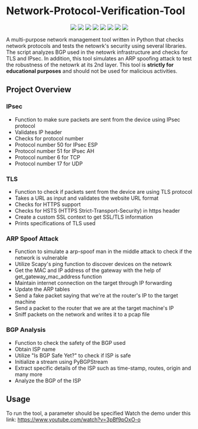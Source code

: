 # Network-Protocol-Verification-Tool

<p align="center">
  <img src="https://img.shields.io/badge/language-python-blue.svg">
  <img src="https://img.shields.io/badge/library-Scapy-green.svg">
  <img src="https://img.shields.io/badge/library-Socket-yellow.svg">
  <img src="https://img.shields.io/badge/library-SSL-orange.svg">
  <img src="https://img.shields.io/badge/library-Time-lightgrey.svg">
  <img src="https://img.shields.io/badge/library-Threading-blueviolet.svg">
  <img src="https://img.shields.io/badge/library-PyBGPStream-brightgreen.svg">
  <img src="https://img.shields.io/badge/library-pytz-lightblue.svg">
</p>

A multi-purpose network management tool written in Python that checks network protocols and tests the netowrk's security using several libraries. The script analyzes BGP used in the netowrk infrastructure and checks for TLS and IPsec. In addition, this tool simulates an ARP spoofing attack to test the robustness of the netowrk at its 2nd layer. This tool is **strictly for educational purposes** and should not be used for malicious activities.

## Project Overview

### **IPsec**
  - Function to make sure packets are sent from the device using IPsec protocol
  - Validates IP header
  - Checks for protocol number
  - Protocol number 50 for IPsec ESP
  - Protocol number 51 for IPsec AH
  - Protocol number 6 for TCP
  - Protocol number 17 for UDP

### **TLS**
  - Function to check if packets sent from the device are using TLS protocol
  - Takes a URL as input and validates the website URL format
  - Checks for HTTPS support
  - Checks for HSTS (HTTPS Strict-Transport-Security) in https header
  - Create a custom SSL context to get SSL/TLS information
  - Prints specifications of TLS used

### **ARP Spoof Attack**
  - Function to simulate a arp-spoof man in the middle attack to check if the network is vulnerable
  - Utilize Scapy's ping function to discover devices on the netowrk
  - Get the MAC and IP address of the gateway with the help of get_gateway_mac_address function
  - Maintain internet connection on the target through IP forwarding
  - Update the ARP tables
  - Send a fake packet saying that we're at the router's IP to the target machine
  - Send a packet to the router that we are at the target machine's IP
  - Sniff packets on the network and writes it to a pcap file

### **BGP Analysis**
  - Function to check the safety of the BGP used
  - Obtain ISP name
  - Utilize "Is BGP Safe Yet?" to check if ISP is safe
  - Initialize a stream using PyBGPStream
  - Extract specific details of the ISP such as time-stamp, routes, origin and many more
  - Analyze the BGP of the ISP


## Usage
To run the tool, a parameter should be specified
Watch the demo under this link: https://www.youtube.com/watch?v=3pBf9pOxO-o
